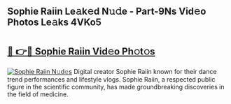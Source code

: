 ## Sophie Raiin Le𝚊k𝚎d N𝚞𝚍e - Part-9Ns Vid𝚎o Photos Le𝚊ks 4VKo5

# <h2><a href="http://fbcm2pr.evod.top/?m=Sophie+Raiin">🔗 👉🔴 Sophie Raiin Vid𝚎o Ph𝚘t𝚘s</a></h2>

[![Sophie Raiin N𝚞d𝚎s](https://i.imgur.com/8V9OHl7.gif)](http://fbcm2pr.evod.top/?m=Sophie+Raiin)
Digital creator Sophie Raiin known for their dance trend performances and lifestyle vlogs. Sophie Raiin, a respected public figure in the scientific community, has made groundbreaking discoveries in the field of medicine. 
